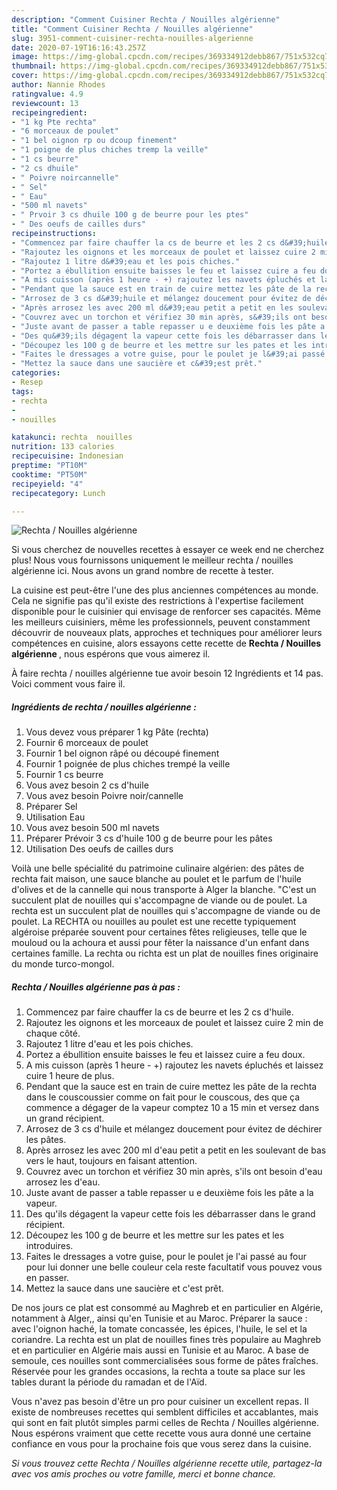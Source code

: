 ```yaml
---
description: "Comment Cuisiner Rechta / Nouilles algérienne"
title: "Comment Cuisiner Rechta / Nouilles algérienne"
slug: 3951-comment-cuisiner-rechta-nouilles-algerienne
date: 2020-07-19T16:16:43.257Z
image: https://img-global.cpcdn.com/recipes/369334912debb867/751x532cq70/rechta-nouilles-algerienne-photo-principale-de-la-recette.jpg
thumbnail: https://img-global.cpcdn.com/recipes/369334912debb867/751x532cq70/rechta-nouilles-algerienne-photo-principale-de-la-recette.jpg
cover: https://img-global.cpcdn.com/recipes/369334912debb867/751x532cq70/rechta-nouilles-algerienne-photo-principale-de-la-recette.jpg
author: Nannie Rhodes
ratingvalue: 4.9
reviewcount: 13
recipeingredient:
- "1 kg Pte rechta"
- "6 morceaux de poulet"
- "1 bel oignon rp ou dcoup finement"
- "1 poigne de plus chiches tremp la veille"
- "1 cs beurre"
- "2 cs dhuile"
- " Poivre noircannelle"
- " Sel"
- " Eau"
- "500 ml navets"
- " Prvoir 3 cs dhuile 100 g de beurre pour les ptes"
- " Des oeufs de cailles durs"
recipeinstructions:
- "Commencez par faire chauffer la cs de beurre et les 2 cs d&#39;huile."
- "Rajoutez les oignons et les morceaux de poulet et laissez cuire 2 min de chaque côté."
- "Rajoutez 1 litre d&#39;eau et les pois chiches."
- "Portez a ébullition ensuite baisses le feu et laissez cuire a feu doux."
- "A mis cuisson (après 1 heure - +) rajoutez les navets épluchés et laissez cuire 1 heure de plus."
- "Pendant que la sauce est en train de cuire mettez les pâte de la rechta dans le couscoussier comme on fait pour le couscous, des que ça commence a dégager de la vapeur comptez 10 a 15 min et versez dans un grand récipient."
- "Arrosez de 3 cs d&#39;huile et mélangez doucement pour évitez de déchirer les pâtes."
- "Après arrosez les avec 200 ml d&#39;eau petit a petit en les soulevant de bas vers le haut, toujours en faisant attention."
- "Couvrez avec un torchon et vérifiez 30 min après, s&#39;ils ont besoin d&#39;eau arrosez les d&#39;eau."
- "Juste avant de passer a table repasser u e deuxième fois les pâte a la vapeur."
- "Des qu&#39;ils dégagent la vapeur cette fois les débarrasser dans le grand récipient."
- "Découpez les 100 g de beurre et les mettre sur les pates et les introduires."
- "Faites le dressages a votre guise, pour le poulet je l&#39;ai passé au four pour lui donner une belle couleur cela reste facultatif vous pouvez vous en passer."
- "Mettez la sauce dans une saucière et c&#39;est prêt."
categories:
- Resep
tags:
- rechta
- 
- nouilles

katakunci: rechta  nouilles 
nutrition: 133 calories
recipecuisine: Indonesian
preptime: "PT10M"
cooktime: "PT50M"
recipeyield: "4"
recipecategory: Lunch

---
```



![Rechta / Nouilles algérienne](https://img-global.cpcdn.com/recipes/369334912debb867/751x532cq70/rechta-nouilles-algerienne-photo-principale-de-la-recette.jpg)

Si vous cherchez de nouvelles recettes à essayer ce week end ne cherchez plus! Nous vous fournissons uniquement le meilleur rechta / nouilles algérienne ici. Nous avons un grand nombre de recette à tester.

La cuisine est peut-être l'une des plus anciennes compétences au monde. Cela ne signifie pas qu'il existe des restrictions à l'expertise facilement disponible pour le cuisinier qui envisage de renforcer ses capacités. Même les meilleurs cuisiniers, même les professionnels, peuvent constamment découvrir de nouveaux plats, approches et techniques pour améliorer leurs compétences en cuisine, alors essayons cette recette de <strong> Rechta / Nouilles algérienne </strong>, nous espérons que vous aimerez il.

<!--inarticleads1-->

À faire rechta / nouilles algérienne tue avoir besoin 12 Ingrédients et 14 pas. Voici comment vous faire il.

##### Ingrédients de rechta / nouilles algérienne :

1. Vous devez vous préparer 1 kg Pâte (rechta)
1. Fournir 6 morceaux de poulet
1. Fournir 1 bel oignon râpé ou découpé finement
1. Fournir 1 poignée de plus chiches trempé la veille
1. Fournir 1 cs beurre
1. Vous avez besoin 2 cs d&#39;huile
1. Vous avez besoin  Poivre noir/cannelle
1. Préparer  Sel
1. Utilisation  Eau
1. Vous avez besoin 500 ml navets
1. Préparer  Prévoir 3 cs d&#39;huile 100 g de beurre pour les pâtes
1. Utilisation  Des oeufs de cailles durs


Voilà une belle spécialité du patrimoine culinaire algérien: des pâtes de rechta fait maison, une sauce blanche au poulet et le parfum de l&#39;huile d&#39;olives et de la cannelle qui nous transporte à Alger la blanche. &#34;C&#39;est un succulent plat de nouilles qui s&#39;accompagne de viande ou de poulet. La rechta est un succulent plat de nouilles qui s&#39;accompagne de viande ou de poulet. La RECHTA ou nouilles au poulet est une recette typiquement algéroise préparée souvent pour certaines fêtes religieuses, telle que le mouloud ou la achoura et aussi pour fêter la naissance d&#39;un enfant dans certaines famille. La rechta ou richta est un plat de nouilles fines originaire du monde turco-mongol. 

<!--inarticleads2-->

##### Rechta / Nouilles algérienne pas à pas :

1. Commencez par faire chauffer la cs de beurre et les 2 cs d&#39;huile.
1. Rajoutez les oignons et les morceaux de poulet et laissez cuire 2 min de chaque côté.
1. Rajoutez 1 litre d&#39;eau et les pois chiches.
1. Portez a ébullition ensuite baisses le feu et laissez cuire a feu doux.
1. A mis cuisson (après 1 heure - +) rajoutez les navets épluchés et laissez cuire 1 heure de plus.
1. Pendant que la sauce est en train de cuire mettez les pâte de la rechta dans le couscoussier comme on fait pour le couscous, des que ça commence a dégager de la vapeur comptez 10 a 15 min et versez dans un grand récipient.
1. Arrosez de 3 cs d&#39;huile et mélangez doucement pour évitez de déchirer les pâtes.
1. Après arrosez les avec 200 ml d&#39;eau petit a petit en les soulevant de bas vers le haut, toujours en faisant attention.
1. Couvrez avec un torchon et vérifiez 30 min après, s&#39;ils ont besoin d&#39;eau arrosez les d&#39;eau.
1. Juste avant de passer a table repasser u e deuxième fois les pâte a la vapeur.
1. Des qu&#39;ils dégagent la vapeur cette fois les débarrasser dans le grand récipient.
1. Découpez les 100 g de beurre et les mettre sur les pates et les introduires.
1. Faites le dressages a votre guise, pour le poulet je l&#39;ai passé au four pour lui donner une belle couleur cela reste facultatif vous pouvez vous en passer.
1. Mettez la sauce dans une saucière et c&#39;est prêt.


De nos jours ce plat est consommé au Maghreb et en particulier en Algérie, notamment à Alger,, ainsi qu&#39;en Tunisie et au Maroc. Préparer la sauce : avec l&#39;oignon haché, la tomate concassée, les épices, l&#39;huile, le sel et la coriandre. La rechta est un plat de nouilles fines très populaire au Maghreb et en particulier en Algérie mais aussi en Tunisie et au Maroc. A base de semoule, ces nouilles sont commercialisées sous forme de pâtes fraîches. Réservée pour les grandes occasions, la rechta a toute sa place sur les tables durant la période du ramadan et de l&#39;Aïd. 

<!--inarticleads1-->

<p>
Vous n'avez pas besoin d'être un pro pour cuisiner un excellent repas. Il existe de nombreuses recettes qui semblent difficiles et accablantes, mais qui sont en fait plutôt simples parmi celles de Rechta / Nouilles algérienne. Nous espérons vraiment que cette recette vous aura donné une certaine confiance en vous pour la prochaine fois que vous serez dans la cuisine.
</p>

<p>
<i>Si vous trouvez cette Rechta / Nouilles algérienne recette utile, partagez-la avec vos amis proches ou votre famille, merci et bonne chance.</i>
</p>
